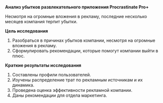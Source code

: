 **Анализ убытков развлекательного приложения Procrastinate Pro+**

Несмотря на огромные вложения в рекламу, последние несколько месяцев компания терпит убытки.

**Цель исследования**
1. Разобраться в причинах убытков компании, несмотря на огромные вложения в рекламу.
2. Сформулировать рекомендации, которые помогут компании выйти в плюс.

**Краткие результаты исследования**
1. Составлены профили пользователей.
2. Изучены распределение трат по рекламным источникам и их динамика.
3. Проведена оценка эффективности рекламной компании.
4. Даны рекомендации для отдела маркетинга.
    
